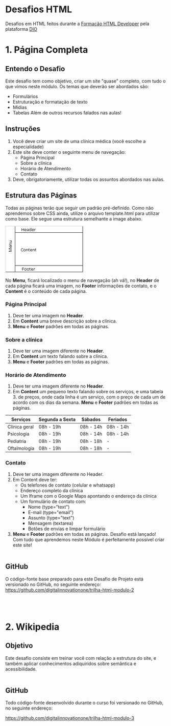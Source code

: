 # Desafios HTML
Desafios em HTML feitos durante a [Formação HTML Developer](https://dio.me/curso-html/AFD1W2MD3BXI) pela plataforma [DIO](https://web.dio.me/home)

# 1. Página Completa
## Entendo o Desafio
Este desafio tem como objetivo, criar um site "quase" completo, com tudo o que vimos neste módulo. Os temas que deverão ser abordados são:
* Formulários
* Estruturação e formatação de texto
* Mídias
* Tabelas
Além de outros recursos falados nas aulas!

## Instruções
1. Você deve criar um site de uma clínica médica (você escolhe a especialidade)
2. Este site deve conter o seguinte menu de navegação:
    * Página Principal
    * Sobre a clínica
    * Horário de Atendimento
    * Contato
3. Deve, obrigatoriamente, utilizar todas os assuntos abordados nas aulas.

## Estrutura das Páginas
Todas as páginas terão que seguir um padrão pré-definido. Como não aprendemos sobre CSS ainda, utilize o arquivo template.html para utilizar como base. Ele segue uma estrutura semelhante a image abaixo.

![](image.png)

No **Menu**, ficará localizado o menu de navegação (ah vá!), no **Header** de cada página ficará uma imagem, no **Footer** informações de contato, e o **Content** é o conteúdo de cada página.

### Página Principal
1. Deve ter uma imagem no **Header**.
2. Em **Content** uma breve descrição sobre a clínica.
3. **Menu** e **Footer** padrões em todas as páginas.

### Sobre a clínica
1. Deve ter uma imagem diferente no **Header**.
2. Em **Content** um texto falando sobre a clínica.
3. **Menu** e **Footer** padrões em todas as páginas.

### Horário de Atendimento
1. Deve ter uma imagem diferente no **Header**.
2. Em **Content** um pequeno texto falando sobre os serviços, e uma tabela 3. de preços, onde cada linha é um serviço, com o preço de cada um de acordo com os dias da semana.
**Menu** e **Footer** padrões em todas as páginas.

| Serviços | Segunda a Sexta | Sábados | Feriados   |
|----------|-----------------|---------|------------|
| Clínica geral	| 08h - 19h	| 08h - 14h	| 08h - 14h |
| Psicologia	| 08h - 19h	| 08h - 14h	| 08h - 14h |
| Pediatria	    | 08h - 19h	| 08h - 18h	| -         |
| Oftalmologia	| 08h - 19h	| 08h - 18h	| -         |

### Contato
1. Deve ter uma imagem diferente no Header.
2. Em Content deve ter:
    * Os telefones de contato (celular e whatsapp)
    * Endereço completo da clínica
    * Um Iframe com o Google Maps apontando o endereço da clínica
    * Um formulário de contato com:
        * Nome (type="text")
        * E-mail (type="email")
        * Assunto (type="text")
        * Mensagem (textarea)
        * Botões de envias e limpar formulário
3. **Menu** e **Footer** padrões em todas as páginas.
Desafio está lançado! Com tudo que aprendemos neste Módulo é perfeitamente possível criar este site!<br> <br>

## GitHub
O código-fonte base preparado para este Desafio de Projeto está versionado no GitHub, no seguinte endereço:
https://github.com/digitalinnovationone/trilha-html-modulo-2 <br> <br> <br> <br>

# 2. Wikipedia

## Objetivo
Este desafio consiste em treinar você com relação a estrutura do site, e também aplicar conhecimentos adiquiridos sobre semântica e acessibilidade. <br> <br>

## GitHub
Todo código-fonte desenvolvido durante o curso foi versionado no GitHub, no seguinte endereço:

https://github.com/digitalinnovationone/trilha-html-modulo-3
